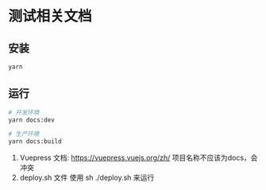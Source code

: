 # 测试相关文档

## 安装

```bash
yarn
```

## 运行

```bash
# 开发环境
yarn docs:dev

# 生产环境
yarn docs:build
```

1. Vuepress 文档: https://vuepress.vuejs.org/zh/  项目名称不应该为docs，会冲突
2. deploy.sh 文件 使用 sh ./deploy.sh 来运行